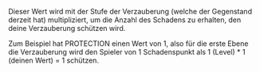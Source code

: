 Dieser Wert wird mit der Stufe der Verzauberung (welche der Gegenstand derzeit hat) multipliziert, um die Anzahl des Schadens zu erhalten, den deine Verzauberung schützen wird.

Zum Beispiel hat PROTECTION einen Wert von 1, also für die erste Ebene die Verzauberung wird den Spieler von 1 Schadenspunkt als 1 (Level) * 1 (deinen Wert) = 1 schützen.